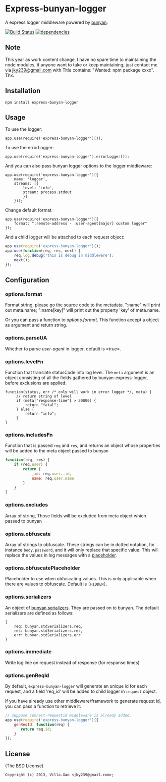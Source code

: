 # Express-bunyan-logger

A express logger middleware powered by [bunyan](https://github.com/trentm/node-bunyan).

[![Build Status](https://travis-ci.org/villadora/express-bunyan-logger.svg?branch=master)](https://travis-ci.org/villadora/express-bunyan-logger) [![dependencies](https://david-dm.org/villadora/express-bunyan-logger.svg)](https://david-dm.org/villadora/express-bunyan-logger)


## Note

This year as work content change, I have no spare time to maintaining the node modules, if anyone want to take or keep maintaining, just contact me via jky239@gmail.com with Title contains: "Wanted: npm package xxxx". Thx.

## Installation

    npm install express-bunyan-logger

## Usage

To use the logger:

    app.use(require('express-bunyan-logger')());

To use the errorLogger:

    app.use(require('express-bunyan-logger').errorLogger());

And you can also pass bunyan logger options to the logger middleware:

    app.use(require('express-bunyan-logger')({
        name: 'logger',
        streams: [{
            level: 'info',
            stream: process.stdout
            }]
        }));

Change default format:

    app.use(require('express-bunyan-logger')({
        format: ":remote-address - :user-agent[major] custom logger"
    });

And a child logger will be attached to each request object:

```javascript
app.use(require('express-bunyan-logger')();
app.use(function(req, res, next) {
    req.log.debug('this is debug in middleware');
    next();
});
```

## Configuration

### options.format

Format string, please go the source code to the metadata. ":name" will print out meta.name; ":name[key]" will print out the property 'key' of meta.name.

Or you can pass a function to _options.format_. This function accept a object as argument and return string.

### options.parseUA

Whether to parse _user-agent_ in logger, default is =true=.

### options.levelFn

Function that translate statusCode into log level. The `meta` argument is an object consisting of all the fields gathered by bunyan-express-logger, before exclusions are applied.

```
function(status, err /* only will work in error logger */, meta) {
     // return string of level
     if (meta["response-time"] > 30000) {
         return "fatal";
     } else {
         return "info";
     }
}
```

### options.includesFn

Function that is passed `req` and `res`, and returns an object whose properties will be added to the meta object passed to bunyan

```javascript
function(req, res) {
    if (req.user) {
        return {
            _id: req.user._id,
            name: req.user.name
        }
    }
}
```

### options.excludes

Array of string, Those fields will be excluded from meta object which passed to bunyan

### options.obfuscate
Array of strings to obfuscate.
These strings can be in dotted notation, for instance `body.password`, and it will only replace that specific value.
This will replace the values in log messages with a [placeholder](#optionsobfuscateplaceholder).

### options.obfuscatePlaceholder

Placeholder to use when obfuscating values.
This is only applicable when there are values to obfuscate.
Default is `[HIDDEN]`.

### options.serializers

An object of [bunyan serializers](https://github.com/trentm/node-bunyan#serializers). They are passed on to bunyan.
The default serializers are defined as follows:
```
{
    req: bunyan.stdSerializers.req,
    res: bunyan.stdSerializers.res,
    err: bunyan.stdSerializers.err
}
```

### options.immediate

Write log line on request instead of response (for response times)

### options.genReqId

By default, `express-bunyan-logger` will generate an unique id for each request, and a field 'req_id' will be added to child logger in `request` object.

If you have already use other middleware/framework to generate request id, you can pass a function to retrieve it:

```javascript
// suppose connect-requestid middleware is already added.
app.use(require('express-bunyan-logger')({
    genReqId: function(req) {
       return req.id;
    }
});
```


## License

(The BSD License)

    Copyright (c) 2013, Villa.Gao <jky239@gmail.com>;
